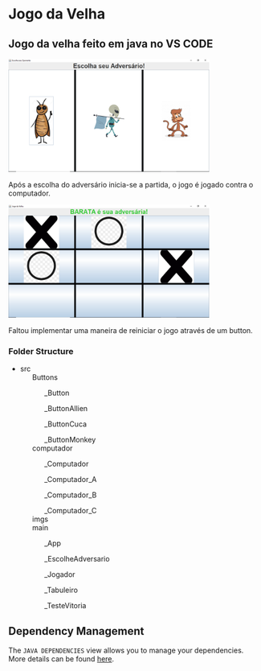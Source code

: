 <h1>Jogo da Velha</h1>

## Jogo da velha feito em java no VS CODE 
<p>
  <img width="400" src="src/imgs/2021-06-22.png">
  <p>Após a escolha do adversário inicia-se a partida, o jogo é jogado contra o computador.</p>
  <img width="400" src="src/imgs/2021-06-22 (3).png">
</p>
<p>Faltou implementar uma maneira de reiniciar o jogo através de um button.</p>


### Folder Structure

<ul>
  <li>src
    <ul>Buttons
      <ul>_Button</ul>
      <ul>_ButtonAllien</ul>
      <ul>_ButtonCuca</ul>
      <ul>_ButtonMonkey</ul>
    </ul>
    <ul>computador
      <ul>_Computador</ul>
      <ul>_Computador_A</ul>
      <ul>_Computador_B</ul>
      <ul>_Computador_C</ul>
    </ul>
    <ul>imgs</ul>
     <ul>main
      <ul>_App</ul>
      <ul>_EscolheAdversario</ul>
      <ul>_Jogador</ul>
      <ul>_Tabuleiro</ul>
      <ul>_TesteVitoria</ul>
    </ul>
  </li>
</ul>




## Dependency Management

The `JAVA DEPENDENCIES` view allows you to manage your dependencies. More details can be found [here](https://github.com/microsoft/vscode-java-pack/blob/master/release-notes/v0.9.0.md#work-with-jar-files-directly).
